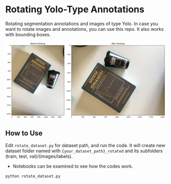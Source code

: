 # Rotating Yolo-Type Annotations

Rotating segmentation annotations and images of type Yolo. In case you want to rotate images and annotations, you can use this repo. It also works with bounding boxes. 

![before_after.png](./images/before_after.png)

## How to Use

Edit `rotate_dataset.py` for dataset path, and run the code. It will create new dataset folder named with `{your_dataset_path}_rotated` and its subfolders (train, test, val)/(images/labels). 

- Notebooks can be examined to see how the codes work.

```bash
python rotate_dataset.py
```
